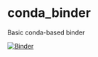 # conda_binder
Basic conda-based binder

[![Binder](https://mybinder.org/badge_logo.svg)](https://mybinder.org/v2/gh/kyoungosu/conda_binder/HEAD)
